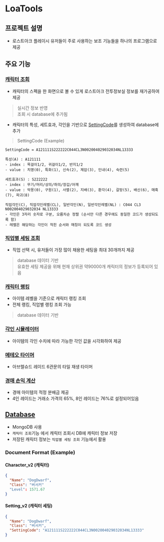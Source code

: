 # LoaTools
## 프로젝트 설명
* 로스트아크 플레이시 유저들이 주로 사용하는 보조 기능들을 하나의 프로그램으로 제공
## 주요 기능
### [캐릭터 조회](https://github.com/Wseop/Qt_LoaTools/tree/master/tools/character_search)
* 캐릭터의 스펙을 한 화면으로 볼 수 있게 로스트아크 전투정보실 정보를 재가공하여 제공
> 실시간 정보 반영<br>조회 시 database에 추가됨
* 캐릭터의 특성, 세트효과, 각인을 기반으로 [SettingCode](https://github.com/Wseop/Qt_LoaTools/blob/master/db/document/settingcode_manager.cpp)를 생성하여 database에 추가
> SettingCode (Example)
```
SettingCode = A121111S222222C044CL3N002004029032034NL13333

특성(A) : A121111
- index : 목걸이1/2, 귀걸이1/2, 반지1/2
- value : 치명(0), 특화(1), 신속(2), 제압(3), 인내(4), 숙련(5)
 
세트효과(S) : S222222 
- index : 무기/머리/상의/하의/장갑/어깨
- value : 악몽(0), 구원(1), 사멸(2), 지배(3), 환각(4), 갈망(5), 배신(6), 매혹(7), 파괴(8)

직업각인(C), 직업각인레벨(CL), 일반각인(N), 일반각인레벨(NL) : C044 CL3 N002004029032034 NL13333
- 각인은 3자리 숫자로 구분, 오름차순 정렬 (순서만 다른 경우에도 동일한 코드가 생성되도록 함)
- 레벨은 해당하는 각인이 적힌 순서와 매칭이 되도록 코드 생성
```
### [직업별 세팅 조회](https://github.com/Wseop/Qt_LoaTools/tree/master/tools/setting_adviser)
* 직업 선택 시, 유저들이 가장 많이 채용한 세팅을 최대 30개까지 제공
> database 데이터 기반<br>유효한 세팅 제공을 위해 현재 상위권 약90000개 캐릭터의 정보가 등록되어 있음
### [캐릭터 랭킹](https://github.com/Wseop/Qt_LoaTools/tree/master/tools/ranking_board)
* 아이템 레벨을 기준으로 캐릭터 랭킹 조회
* 전체 랭킹, 직업별 랭킹 조회 가능
> database 데이터 기반
### [각인 시뮬레이터](https://github.com/Wseop/Qt_LoaTools/tree/master/tools/engrave_simulator)
* 아이템의 각인 수치에 따라 가능한 각인 값을 시각화하여 제공
### [메테오 타이머](https://github.com/Wseop/Qt_LoaTools/tree/master/tools/meteor_timer)
* 아브렐슈드 레이드 6관문의 타일 재생 타이머
### [경매 손익 계산](https://github.com/Wseop/Qt_LoaTools/tree/master/tools/auction_calc)
* 경매 아이템의 적정 분배금 제공
* 4인 레이드는 거래소 가격의 65%, 8인 레이드는 76%로 설정되어있음
## [Database](https://github.com/Wseop/Qt_LoaTools/tree/master/db)
* MongoDB 사용
* `캐릭터 조회`기능 에서 캐릭터 조회시 DB에 캐릭터 정보 저장
* 저장된 캐릭터 정보는 `직업별 세팅 조회` 기능에서 활용
### Document Format (Example)
#### Character_v2 (캐릭터)
```json
{
  "Name": "DogDwarf",
  "Class": "버서커"
  "Level": 1571.67
}
```
#### Setting_v2 (캐릭터 세팅)
```json
{
  "Name": "DogDwarf",
  "Class": "버서커",
  "SettingCode": "A121111S222222C044CL3N002004029032034NL13333"
}
```
